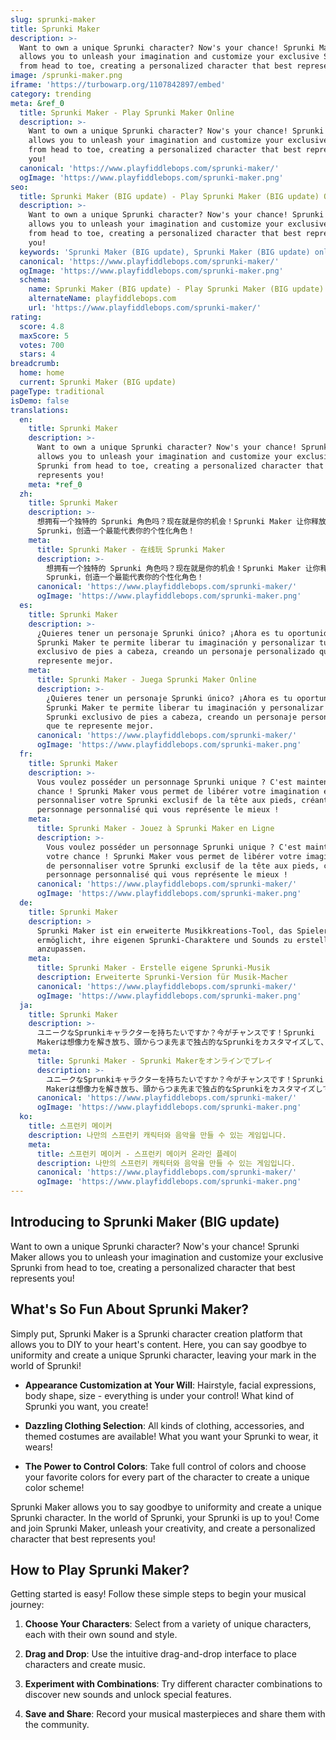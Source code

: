 ```yaml
---
slug: sprunki-maker
title: Sprunki Maker
description: >-
  Want to own a unique Sprunki character? Now's your chance! Sprunki Maker
  allows you to unleash your imagination and customize your exclusive Sprunki
  from head to toe, creating a personalized character that best represents you!
image: /sprunki-maker.png
iframe: 'https://turbowarp.org/1107842897/embed'
category: trending
meta: &ref_0
  title: Sprunki Maker - Play Sprunki Maker Online
  description: >-
    Want to own a unique Sprunki character? Now's your chance! Sprunki Maker
    allows you to unleash your imagination and customize your exclusive Sprunki
    from head to toe, creating a personalized character that best represents
    you!
  canonical: 'https://www.playfiddlebops.com/sprunki-maker/'
  ogImage: 'https://www.playfiddlebops.com/sprunki-maker.png'
seo:
  title: Sprunki Maker (BIG update) - Play Sprunki Maker (BIG update) Online
  description: >-
    Want to own a unique Sprunki character? Now's your chance! Sprunki Maker
    allows you to unleash your imagination and customize your exclusive Sprunki
    from head to toe, creating a personalized character that best represents
    you!
  keywords: 'Sprunki Maker (BIG update), Sprunki Maker (BIG update) online'
  canonical: 'https://www.playfiddlebops.com/sprunki-maker/'
  ogImage: 'https://www.playfiddlebops.com/sprunki-maker.png'
  schema:
    name: Sprunki Maker (BIG update) - Play Sprunki Maker (BIG update) Online
    alternateName: playfiddlebops.com
    url: 'https://www.playfiddlebops.com/sprunki-maker/'
rating:
  score: 4.8
  maxScore: 5
  votes: 700
  stars: 4
breadcrumb:
  home: home
  current: Sprunki Maker (BIG update)
pageType: traditional
isDemo: false
translations:
  en:
    title: Sprunki Maker
    description: >-
      Want to own a unique Sprunki character? Now's your chance! Sprunki Maker
      allows you to unleash your imagination and customize your exclusive
      Sprunki from head to toe, creating a personalized character that best
      represents you!
    meta: *ref_0
  zh:
    title: Sprunki Maker
    description: >-
      想拥有一个独特的 Sprunki 角色吗？现在就是你的机会！Sprunki Maker 让你释放想象力，从头到脚定制你专属的
      Sprunki，创造一个最能代表你的个性化角色！
    meta:
      title: Sprunki Maker - 在线玩 Sprunki Maker
      description: >-
        想拥有一个独特的 Sprunki 角色吗？现在就是你的机会！Sprunki Maker 让你释放想象力，从头到脚定制你专属的
        Sprunki，创造一个最能代表你的个性化角色！
      canonical: 'https://www.playfiddlebops.com/sprunki-maker/'
      ogImage: 'https://www.playfiddlebops.com/sprunki-maker.png'
  es:
    title: Sprunki Maker
    description: >-
      ¿Quieres tener un personaje Sprunki único? ¡Ahora es tu oportunidad!
      Sprunki Maker te permite liberar tu imaginación y personalizar tu Sprunki
      exclusivo de pies a cabeza, creando un personaje personalizado que te
      represente mejor.
    meta:
      title: Sprunki Maker - Juega Sprunki Maker Online
      description: >-
        ¿Quieres tener un personaje Sprunki único? ¡Ahora es tu oportunidad!
        Sprunki Maker te permite liberar tu imaginación y personalizar tu
        Sprunki exclusivo de pies a cabeza, creando un personaje personalizado
        que te represente mejor.
      canonical: 'https://www.playfiddlebops.com/sprunki-maker/'
      ogImage: 'https://www.playfiddlebops.com/sprunki-maker.png'
  fr:
    title: Sprunki Maker
    description: >-
      Vous voulez posséder un personnage Sprunki unique ? C'est maintenant votre
      chance ! Sprunki Maker vous permet de libérer votre imagination et de
      personnaliser votre Sprunki exclusif de la tête aux pieds, créant un
      personnage personnalisé qui vous représente le mieux !
    meta:
      title: Sprunki Maker - Jouez à Sprunki Maker en Ligne
      description: >-
        Vous voulez posséder un personnage Sprunki unique ? C'est maintenant
        votre chance ! Sprunki Maker vous permet de libérer votre imagination et
        de personnaliser votre Sprunki exclusif de la tête aux pieds, créant un
        personnage personnalisé qui vous représente le mieux !
      canonical: 'https://www.playfiddlebops.com/sprunki-maker/'
      ogImage: 'https://www.playfiddlebops.com/sprunki-maker.png'
  de:
    title: Sprunki Maker
    description: >
      Sprunki Maker ist ein erweiterte Musikkreations-Tool, das Spielern
      ermöglicht, ihre eigenen Sprunki-Charaktere und Sounds zu erstellen und
      anzupassen.
    meta:
      title: Sprunki Maker - Erstelle eigene Sprunki-Musik
      description: Erweiterte Sprunki-Version für Musik-Macher
      canonical: 'https://www.playfiddlebops.com/sprunki-maker/'
      ogImage: 'https://www.playfiddlebops.com/sprunki-maker.png'
  ja:
    title: Sprunki Maker
    description: >-
      ユニークなSprunkiキャラクターを持ちたいですか？今がチャンスです！Sprunki
      Makerは想像力を解き放ち、頭からつま先まで独占的なSprunkiをカスタマイズして、あなたを最もよく表現するパーソナライズされたキャラクターを作ることができます！
    meta:
      title: Sprunki Maker - Sprunki Makerをオンラインでプレイ
      description: >-
        ユニークなSprunkiキャラクターを持ちたいですか？今がチャンスです！Sprunki
        Makerは想像力を解き放ち、頭からつま先まで独占的なSprunkiをカスタマイズして、あなたを最もよく表現するパーソナライズされたキャラクターを作ることができます！
      canonical: 'https://www.playfiddlebops.com/sprunki-maker/'
      ogImage: 'https://www.playfiddlebops.com/sprunki-maker.png'
  ko:
    title: 스프런키 메이커
    description: 나만의 스프런키 캐릭터와 음악을 만들 수 있는 게임입니다.
    meta:
      title: 스프런키 메이커 - 스프런키 메이커 온라인 플레이
      description: 나만의 스프런키 캐릭터와 음악을 만들 수 있는 게임입니다.
      canonical: 'https://www.playfiddlebops.com/sprunki-maker/'
      ogImage: 'https://www.playfiddlebops.com/sprunki-maker.png'
---
```


## Introducing to Sprunki Maker (BIG update)

Want to own a unique Sprunki character? Now's your chance! Sprunki Maker allows you to unleash your imagination and customize your exclusive Sprunki from head to toe, creating a personalized character that best represents you!

## What's So Fun About Sprunki Maker?

Simply put, Sprunki Maker is a Sprunki character creation platform that allows you to DIY to your heart's content. Here, you can say goodbye to uniformity and create a unique Sprunki character, leaving your mark in the world of Sprunki!

- **Appearance Customization at Your Will**: Hairstyle, facial expressions, body shape, size - everything is under your control! What kind of Sprunki you want, you create!

- **Dazzling Clothing Selection**: All kinds of clothing, accessories, and themed costumes are available! What you want your Sprunki to wear, it wears!

- **The Power to Control Colors**: Take full control of colors and choose your favorite colors for every part of the character to create a unique color scheme!

Sprunki Maker allows you to say goodbye to uniformity and create a unique Sprunki character. In the world of Sprunki, your Sprunki is up to you! Come and join Sprunki Maker, unleash your creativity, and create a personalized character that best represents you!

## How to Play Sprunki Maker?

Getting started is easy! Follow these simple steps to begin your musical journey:

1. **Choose Your Characters**: Select from a variety of unique characters, each with their own sound and style.

1. **Drag and Drop**: Use the intuitive drag-and-drop interface to place characters and create music.

1. **Experiment with Combinations**: Try different character combinations to discover new sounds and unlock special features.

1. **Save and Share**: Record your musical masterpieces and share them with the community.
